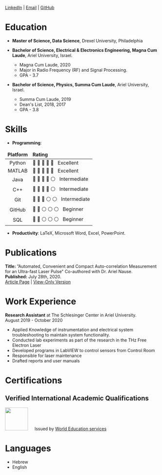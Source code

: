 <style>
table,td, th {
    border: none!important;
}
</style>
[LinkedIn](https://www.linkedin.com/in/aviv-faraj-857278180/) | [Email](mailto:avivfaraj4@gmail.com) | [GitHub](https://github.com/avivfaraj)
# Education
- **Master of Science, Data Science**, Drexel University, Philadelphia 

- **Bachelor of Science, Electrical & Electronics Engineering, Magna Cum Laude**, Ariel University, Israel. 
    - Magna Cum Laude, 2020
    - Major in Radio Frequency (RF) and Signal Processing.
    - GPA - 3.7
  
- **Bachelor of Science, Physics, Summa Cum Laude**, Ariel University, Israel.
    - Summa Cum Laude, 2019
    - Dean's List, 2018, 2017
    - GPA - 3.8 

# Skills
- **Programming**: 

Platform | Rating 
:--: | :-- 
Python| 🔵 🔵 🔵 🔵 🔵 &nbsp; Excellent
MATLAB| 🔵 🔵 🔵 🔵 🔵 &nbsp; Excellent
Java|🔵 🔵 🔵 🔵 ⚪ &nbsp; Intermediate
C++|🔵 🔵 🔵 🔵 ⚪ &nbsp; Intermediate
Git|🔵 🔵 🔵 ⚪ ⚪ &nbsp; Intermediate
GitHub|🔵 🔵 ⚪ ⚪ ⚪ &nbsp; Beginner
SQL|🔵 🔵 ⚪ ⚪ ⚪ &nbsp; Beginner

<!-- <span style="color:green">Python</span> -->

- **Productivity**: LaTeX, Microsoft Word, Excel, PowerPoint.
 
# Publications
**Title:** ”Automated, Convenient and Compact Auto-correlation Measurement for an Ultra-fast Laser Pulse" Co-authored with Dr. Ariel Nause. <br>
**Published:** July 28th, 2020.<br>
[Article Page](https://doi.org/10.1134/S0020441220040028) | [View-Only Version](https://rdcu.be/b5Vhh)<br>

 
# Work Experience
**Research Assistant** at The Schlesinger Center in Ariel University.<br>
August 2019 - October 2020
- Applied Knowledge of instrumentation and electrical system troubleshooting to maintain system functionality.
- Conducted lab experiments as part of the research in the THz Free Electron Laser
- Developed programs in LabVIEW to control sensors from Control Room
- Responsible for laser maintenance
- Drafted reports and user manuals
 
# Certifications
## Verified International Academic Qualifications
<img src="https://drive.google.com/uc?export=view&id=1XCIlkvi4qatYpIwReCacbqkJqSapLwQm" width="75">  &emsp; Issued by [World Education services](https://www.credly.com/org/wes)


# Languages
 - Hebrew
 - English


 
<!-- ## Welcome to GitHub Pages

You can use the [editor on GitHub](https://github.com/avivfaraj/cv/edit/gh-pages/index.md) to maintain and preview the content for your website in Markdown files.

Whenever you commit to this repository, GitHub Pages will run [Jekyll](https://jekyllrb.com/) to rebuild the pages in your site, from the content in your Markdown files.

### Markdown

Markdown is a lightweight and easy-to-use syntax for styling your writing. It includes conventions for

```markdown
Syntax highlighted code block

# Header 1
## Header 2
### Header 3

- Bulleted
- List

1. Numbered
2. List

**Bold** and _Italic_ and `Code` text

[Link](url) and ![Image](src)
```

For more details see [GitHub Flavored Markdown](https://guides.github.com/features/mastering-markdown/).

### Jekyll Themes

Your Pages site will use the layout and styles from the Jekyll theme you have selected in your [repository settings](https://github.com/avivfaraj/cv/settings/pages). The name of this theme is saved in the Jekyll `_config.yml` configuration file.

### Support or Contact

Having trouble with Pages? Check out our [documentation](https://docs.github.com/categories/github-pages-basics/) or [contact support](https://support.github.com/contact) and we’ll help you sort it out.
 -->
